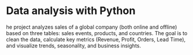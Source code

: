 # Data analysis with Python
he project analyzes sales of a global company (both online and offline) based on three tables: sales events, products, and countries. The goal is to clean the data, calculate key metrics (Revenue, Profit, Orders, Lead Time), and visualize trends, seasonality, and business insights.
